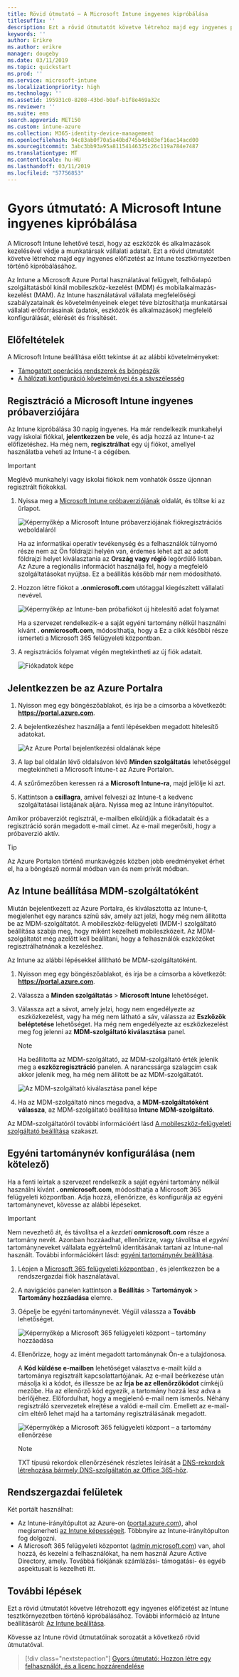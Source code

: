```yaml
---
title: Rövid útmutató – A Microsoft Intune ingyenes kipróbálása
titlesuffix: ''
description: Ezt a rövid útmutatót követve létrehoz majd egy ingyenes próbaelőfizetést, megismerheti a támogatott konfigurációkat és hálózati követelményeket, és ha kívánja, saját tartománynevét is konfigurálhatja.
keywords: ''
author: Erikre
ms.author: erikre
manager: dougeby
ms.date: 03/11/2019
ms.topic: quickstart
ms.prod: ''
ms.service: microsoft-intune
ms.localizationpriority: high
ms.technology: ''
ms.assetid: 195931c0-8208-43bd-b0af-b1f8e469a32c
ms.reviewer: ''
ms.suite: ems
search.appverid: MET150
ms.custom: intune-azure
ms.collection: M365-identity-device-management
ms.openlocfilehash: 94c83ab0f70a5a40bd745b4db83ef16ac14acd00
ms.sourcegitcommit: 3abc3bb93a95a81154146325c26c119a784e7487
ms.translationtype: MT
ms.contentlocale: hu-HU
ms.lasthandoff: 03/11/2019
ms.locfileid: "57756853"
---
```

# <a name="quickstart-try-microsoft-intune-for-free"></a>Gyors útmutató: A Microsoft Intune ingyenes kipróbálása 

A Microsoft Intune lehetővé teszi, hogy az eszközök és alkalmazások kezelésével védje a munkatársak vállalati adatait. Ezt a rövid útmutatót követve létrehoz majd egy ingyenes előfizetést az Intune tesztkörnyezetben történő kipróbálásához.

Az Intune a Microsoft Azure Portal használatával felügyelt, felhőalapú szolgáltatásból kínál mobileszköz-kezelést (MDM) és mobilalkalmazás-kezelést (MAM). Az Intune használatával vállalata megfelelőségi szabályzatainak és követelményeinek eleget téve biztosíthatja munkatársai vállalati erőforrásainak (adatok, eszközök és alkalmazások) megfelelő konfigurálását, elérését és frissítését. 

## <a name="prerequisites"></a>Előfeltételek
A Microsoft Intune beállítása előtt tekintse át az alábbi követelményeket:

   - [Támogatott operációs rendszerek és böngészők](supported-devices-browsers.md) 
   - [A hálózati konfiguráció követelményei és a sávszélesség](network-bandwidth-use.md)

## <a name="sign-up-for-a-microsoft-intune-free-trial"></a>Regisztráció a Microsoft Intune ingyenes próbaverziójára

Az Intune kipróbálása 30 napig ingyenes. Ha már rendelkezik munkahelyi vagy iskolai fiókkal, **jelentkezzen be** vele, és adja hozzá az Intune-t az előfizetéshez. Ha még nem, **regisztrálhat** egy új fiókot, amellyel használatba veheti az Intune-t a cégében.

> [!IMPORTANT]
> Meglévő munkahelyi vagy iskolai fiókok nem vonhatók össze újonnan regisztrált fiókokkal.

1. Nyissa meg a [Microsoft Intune próbaverziójának](https://go.microsoft.com/fwlink/?linkid=2019088) oldalát, és töltse ki az űrlapot.

    ![Képernyőkép a Microsoft Intune próbaverziójának fiókregisztrációs weboldaláról](./media/account-sign-up-site-full-browser.png)

    Ha az informatikai operatív tevékenység és a felhasználók túlnyomó része nem az Ön földrajzi helyén van, érdemes lehet azt az adott földrajzi helyet kiválasztania az **Ország vagy régió** legördülő listában. Az Azure a regionális információt használja fel, hogy a megfelelő szolgáltatásokat nyújtsa. Ez a beállítás később már nem módosítható.

2. Hozzon létre fiókot a **.onmicrosoft.com** utótaggal kiegészített vállalati nevével. 

    ![Képernyőkép az Intune-ban próbafiókot új hitelesítő adat folyamat](./media/account-sign-up-site-user-id.png)

    Ha a szervezet rendelkezik-e a saját egyéni tartomány nélkül használni kívánt **. onmicrosoft.com**, módosíthatja, hogy a Ez a cikk későbbi része ismerteti a Microsoft 365 felügyeleti központban.

3. A regisztrációs folyamat végén megtekintheti az új fiók adatait.

    ![Fiókadatok képe](./media/intune-end-of-sign-up-process.png) 

## <a name="sign-in-to-the-azure-portal"></a>Jelentkezzen be az Azure Portalra

1. Nyisson meg egy böngészőablakot, és írja be a címsorba a következőt: **https://portal.azure.com**. 
2. A bejelentkezéshez használja a fenti lépésekben megadott hitelesítő adatokat.

    ![Az Azure Portal bejelentkezési oldalának képe](./media/azure-portal-signin.png)

3. A lap bal oldalán lévő oldalsávon lévő **Minden szolgáltatás** lehetőséggel megtekintheti a Microsoft Intune-t az Azure Portalon.
4. A szűrőmezőben keressen rá a **Microsoft Intune-ra**, majd jelölje ki azt.
5. Kattintson a **csillagra**, amivel felveszi az Intune-t a kedvenc szolgáltatásai listájának aljára. Nyissa meg az Intune irányítópultot.

Amikor próbaverziót regisztrál, e-mailben elküldjük a fiókadatait és a regisztráció során megadott e-mail címet. Az e-mail megerősíti, hogy a próbaverzió aktív.

> [!TIP]
> Az Azure Portalon történő munkavégzés közben jobb eredményeket érhet el, ha a böngésző normál módban van és nem privát módban.

## <a name="set-the-mdm-authority-to-intune"></a>Az Intune beállítása MDM-szolgáltatóként

Miután bejelentkezett az Azure Portalra, és kiválasztotta az Intune-t, megjelenhet egy narancs színű sáv, amely azt jelzi, hogy még nem állította be az MDM-szolgáltatót. A mobileszköz-felügyeleti (MDM-) szolgáltató beállítása szabja meg, hogy miként kezelheti mobileszközeit. Az MDM-szolgáltatót még azelőtt kell beállítani, hogy a felhasználók eszközöket regisztrálhatnának a kezeléshez.

Az Intune az alábbi lépésekkel állítható be MDM-szolgáltatóként.

1. Nyisson meg egy böngészőablakot, és írja be a címsorba a következőt: **https://portal.azure.com**. 
2. Válassza a **Minden szolgáltatás** > **Microsoft Intune** lehetőséget.
3. Válassza azt a sávot, amely jelzi, hogy nem engedélyezte az eszközkezelést, vagy ha még nem látható a sáv, válassza az **Eszközök beléptetése** lehetőséget. Ha még nem engedélyezte az eszközkezelést meg fog jelenni az **MDM-szolgáltató kiválasztása** panel.

    > [!NOTE]
    > Ha beállította az MDM-szolgáltató, az MDM-szolgáltató érték jelenik meg a **eszközregisztráció** panelen. A narancssárga szalagcím csak akkor jelenik meg, ha még nem állított be az MDM-szolgáltatót. 

    ![Az MDM-szolgáltató kiválasztása panel képe](./media/choose-mdm-authority.png) 

4. Ha az MDM-szolgáltató nincs megadva, a **MDM-szolgáltatóként válassza**, az MDM-szolgáltató beállítása **Intune MDM-szolgáltató**.

Az MDM-szolgáltatóról további információért lásd [A mobileszköz-felügyeleti szolgáltató beállítása](mdm-authority-set.md) szakaszt.

## <a name="configure-your-custom-domain-name-optional"></a>Egyéni tartománynév konfigurálása (nem kötelező)

Ha a fenti leírtak a szervezet rendelkezik a saját egyéni tartomány nélkül használni kívánt **. onmicrosoft.com**, módosíthatja a Microsoft 365 felügyeleti központban. Adja hozzá, ellenőrizze, és konfigurálja az egyéni tartománynevet, kövesse az alábbi lépéseket.  

> [!IMPORTANT]
> Nem nevezhető át, és távolítsa el a *kezdeti* **onmicrosoft.com** része a tartomány nevét. Azonban hozzáadhat, ellenőrizze, vagy távolítsa el *egyéni* tartományneveket vállalata egyértelmű identitásának tartani az Intune-nal használt. További információkért lásd: [egyéni tartománynév beállítása](custom-domain-name-configure.md).

1. Lépjen a [Microsoft 365 felügyeleti központban](https://admin.microsoft.com) , és jelentkezzen be a rendszergazdai fiók használatával.

2. A navigációs panelen kattintson a **Beállítás** > **Tartományok** > **Tartomány hozzáadása** elemre.

3. Gépelje be egyéni tartománynevét. Végül válassza a **Tovább** lehetőséget.

   ![Képernyőkép a Microsoft 365 felügyeleti központ – tartomány hozzáadása](./media/domain-custom-add.png)

4. Ellenőrizze, hogy az imént megadott tartománynak Ön-e a tulajdonosa. 
    
    A **Kód küldése e-mailben** lehetőséget választva e-mailt küld a tartománya regisztrált kapcsolattartójának. Az e-mail beérkezése után másolja ki a kódot, és illessze be az **Írja be az ellenőrzőkódot** címkéjű mezőbe. Ha az ellenőrző kód egyezik, a tartomány hozzá lesz adva a bérlőjéhez. Előfordulhat, hogy a megjelenő e-mail nem ismerős. Néhány regisztráló szervezetek elrejtése a valódi e-mail cím. Emellett az e-mail-cím eltérő lehet majd ha a tartomány regisztrálásának megadott.

   ![Képernyőkép a Microsoft 365 felügyeleti központ – a tartomány ellenőrzése](./media/domain-custom-verify.png)

   > [!NOTE]
   > TXT típusú rekordok ellenőrzésének részletes leírását a [DNS-rekordok létrehozása bármely DNS-szolgáltatón az Office 365-höz](https://support.office.com/article/Create-DNS-records-at-any-DNS-hosting-provider-for-Office-365-7B7B075D-79F9-4E37-8A9E-FB60C1D95166).

## <a name="admin-experiences"></a>Rendszergazdai felületek

Két portált használhat:
- Az Intune-irányítópultot az Azure-on ([portal.azure.com](https://portal.azure.com)), ahol megismerheti [az Intune képességeit](what-is-intune.md). Többnyire az Intune-irányítópulton fog dolgozni.
- A Microsoft 365 felügyeleti központot ([admin.microsoft.com](https://admin.microsoft.com)) van, ahol hozzá, és kezelni a felhasználókat, ha nem használ Azure Active Directory, amely. Továbbá fiókjának számlázási- támogatási- és egyéb aspektusait is kezelheti itt.

## <a name="next-steps"></a>További lépések

Ezt a rövid útmutatót követve létrehozott egy ingyenes előfizetést az Intune tesztkörnyezetben történő kipróbálásához. További információ az Intune beállításáról: [Az Intune beállítása](setup-steps.md).

Kövesse az Intune rövid útmutatóinak sorozatát a következő rövid útmutatóval.

> [!div class="nextstepaction"]
> [Gyors útmutató: Hozzon létre egy felhasználót, és a licenc hozzárendelése](quickstart-create-user.md)
